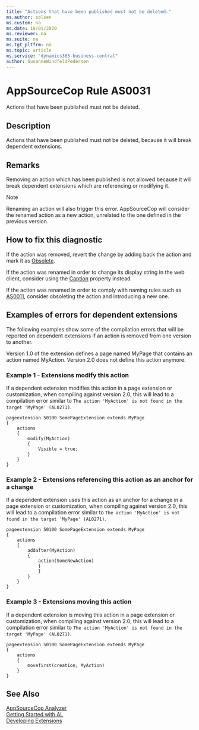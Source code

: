 ```yaml
---
title: "Actions that have been published must not be deleted."
ms.author: solsen
ms.custom: na
ms.date: 10/01/2020
ms.reviewer: na
ms.suite: na
ms.tgt_pltfrm: na
ms.topic: article
ms.service: "dynamics365-business-central"
author: SusanneWindfeldPedersen
---
```

[//]: # (START>DO_NOT_EDIT)
[//]: # (IMPORTANT:Do not edit any of the content between here and the END>DO_NOT_EDIT.)
[//]: # (Any modifications should be made in the .xml files in the ModernDev repo.)
# AppSourceCop Rule AS0031
Actions that have been published must not be deleted.  

## Description
Actions that have been published must not be deleted, because it will break dependent extensions.

[//]: # (IMPORTANT: END>DO_NOT_EDIT)

## Remarks

Removing an action which has been published is not allowed because it will break dependent extensions which are referencing or modifying it.

> [!NOTE]  
> Renaming an action will also trigger this error. AppSourceCop will consider the renamed action as a new action, unrelated to the one defined in the previous version.

## How to fix this diagnostic

If the action was removed, revert the change by adding back the action and mark it as [Obsolete](../properties/devenv-obsoletestate-property.md).

If the action was renamed in order to change its display string in the web client, consider using the [Caption](../properties/devenv-caption-property.md) property instead.

If the action was renamed in order to comply with naming rules such as [AS0011](appsourcecop-as0011-identifiersmusthaveaffix.md), consider obsoleting the action and introducing a new one.

## Examples of errors for dependent extensions

The following examples show some of the compilation errors that will be reported on dependent extensions if an action is removed from one version to another.

Version 1.0 of the extension defines a page named MyPage that contains an action named MyAction. Version 2.0 does not define this action anymore.

### Example 1 - Extensions modify this action

If a dependent extension modifies this action in a page extension or customization, when compiling against version 2.0, this will lead to a compilation error similar to `The action 'MyAction' is not found in the target 'MyPage' (AL0271)`.

```AL
pageextension 50100 SomePageExtension extends MyPage
{
    actions
    {
        modify(MyAction)
        {
            Visible = true;
        }
    }
}
```

### Example 2 - Extensions referencing this action as an anchor for a change

If a dependent extension uses this action as an anchor for a change in a page extension or customization, when compiling against version 2.0, this will lead to a compilation error similar to `The action 'MyAction' is not found in the target 'MyPage' (AL0271)`.

```AL
pageextension 50100 SomePageExtension extends MyPage
{
    actions
    {
        addafter(MyAction)
        {
            action(SomeNewAction)
            {
            }
        }
    }
}
```

### Example 3 - Extensions moving this action

If a dependent extension is moving this action in a page extension or customization, when compiling against version 2.0, this will lead to a compilation error similar to `The action 'MyAction' is not found in the target 'MyPage' (AL0271)`.

```AL
pageextension 50100 SomePageExtension extends MyPage
{
    actions
    {
        movefirst(creation; MyAction)
    }
}
```

## See Also  
[AppSourceCop Analyzer](appsourcecop.md)  
[Getting Started with AL](../devenv-get-started.md)  
[Developing Extensions](../devenv-dev-overview.md)  
